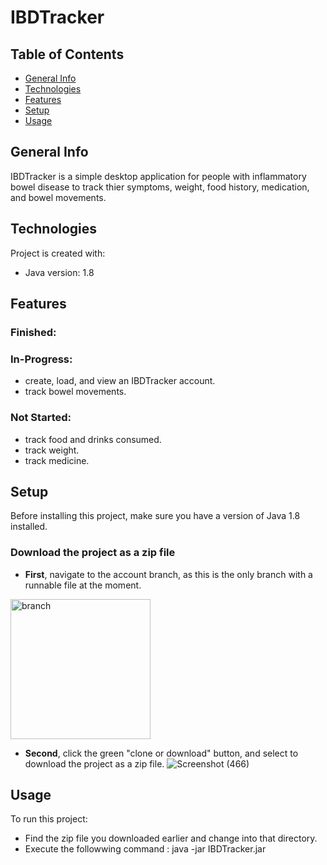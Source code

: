  # IBDTracker



## Table of Contents
* [General Info](#general-info)
* [Technologies](#technologies)
* [Features](#features)
* [Setup](#setup)
* [Usage](#usage)

## General Info
IBDTracker is a simple desktop application for people with inflammatory bowel disease to track thier symptoms, weight, food history, medication, and bowel movements.

## Technologies
Project is created with:
* Java version: 1.8

## Features
### Finished:

### In-Progress:
* create, load, and view an IBDTracker account.
* track bowel movements.

### Not Started:
* track food and drinks consumed.
* track weight.
* track medicine.

## Setup
Before installing this project, make sure you have a version of Java 1.8 installed.

### Download the project as a zip file
* <Strong>First</Strong>, navigate to the account branch, 
as this is the only branch with a runnable file at the moment.
<img width="224" alt="branch" src="https://user-images.githubusercontent.com/65924683/83339634-e7c16d80-a29d-11ea-8d88-ed2b42483614.PNG">

* <Strong>Second</Strong>, click the green "clone or download" button, and select to download the project as a zip file.
![Screenshot (466)](https://user-images.githubusercontent.com/65924683/83339660-26efbe80-a29e-11ea-98a4-b895be377b40.png)

## Usage
To run this project: 
* Find the zip file you downloaded earlier and change into that directory.
* Execute the followwing command : java -jar IBDTracker.jar


